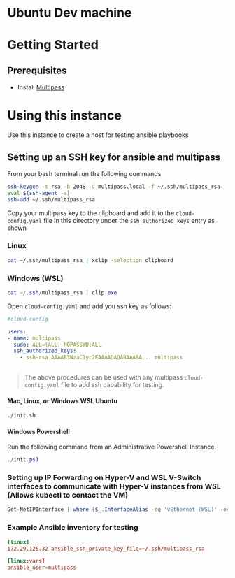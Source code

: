 # Ubuntu Dev machine
# Getting Started

## Prerequisites

- Install [Multipass](https://multipass.run/)

# Using this instance

Use this instance to create a host for testing ansible playbooks

## Setting up an SSH key for ansible and multipass
From your bash terminal run the following commands
```bash
ssh-keygen -t rsa -b 2048 -C multipass.local -f ~/.ssh/multipass_rsa
eval $(ssh-agent -s)
ssh-add ~/.ssh/multipass_rsa
```
Copy your multipass key to the clipboard and add it to the `cloud-config.yaml` file in this directory under the `ssh_authorized_keys` entry as shown

### Linux
```bash
cat ~/.ssh/multipass_rsa | xclip -selection clipboard
```

### Windows (WSL)
```powershell
cat ~/.ssh/multipass_rsa | clip.exe
```

Open `cloud-config.yaml` and add you ssh key as follows:
```yaml
#cloud-config

users:
- name: multipass
  sudo: ALL=(ALL) NOPASSWD:ALL
  ssh_authorized_keys:
    - ssh-rsa AAAAB3NzaC1yc2EAAAADAQABAAABA... multipass
  
```

> The above procedures can be used with any multipass `cloud-config.yaml` file to add ssh capability for testing.

#### Mac, Linux, or Windows WSL Ubuntu
```bash
./init.sh
```

#### Windows Powershell
Run the following command from an Administrative Powershell Instance.
```powershell
./init.ps1
```

### Setting up IP Forwarding on Hyper-V and WSL V-Switch interfaces to communicate with Hyper-V instances from WSL (Allows kubectl to contact the VM)
```powershell
Get-NetIPInterface | where {$_.InterfaceAlias -eq 'vEthernet (WSL)' -or $_.InterfaceAlias -eq 'vEthernet (Default Switch)'} | Set-NetIPInterface -Forwarding Enabled
```

### Example Ansible inventory for testing
```toml
[linux]
172.29.126.32 ansible_ssh_private_key_file=~/.ssh/multipass_rsa

[linux:vars]
ansible_user=multipass
```
